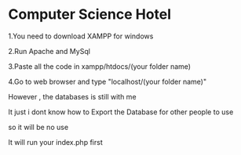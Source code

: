 # Computer Science Hotel
 
1.You need to download XAMPP for windows

2.Run Apache and MySql

3.Paste all the code in xampp/htdocs/(your folder name)

4.Go to web browser and type "localhost/(your folder name)"

However , the databases is still with me

It just i dont know how to Export the Database for other people to use

so it will be no use

It will run your index.php first